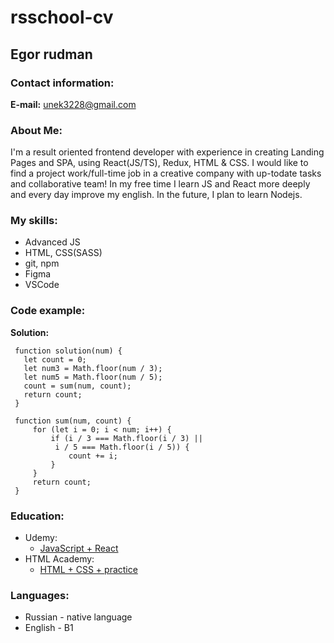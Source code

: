 # rsschool-cv
## Egor rudman
### Contact information:
**E-mail:** unek3228@gmail.com

### About Me:
I'm a result oriented frontend developer with experience in creating Landing Pages and SPA, using React(JS/TS), Redux, HTML & CSS. I would like to find a project work/full-time job in a creative company with up-todate tasks and collaborative team! In my free time I learn JS and React more deeply and every day improve my english. In the future, I plan to learn Nodejs.

### My skills:
* Advanced JS
* HTML, CSS(SASS)
* git, npm
* Figma
* VSCode

### Code example:

**Solution:**
```  
 function solution(num) {
   let count = 0;
   let num3 = Math.floor(num / 3);
   let num5 = Math.floor(num / 5);
   count = sum(num, count);
   return count;
 }

 function sum(num, count) {
     for (let i = 0; i < num; i++) {
         if (i / 3 === Math.floor(i / 3) ||
          i / 5 === Math.floor(i / 5)) {
             count += i;
         }
     }
     return count;
 }  
```

### Education:
* Udemy:
  * [JavaScript + React](https://www.udemy.com/course/javascript_full/)
* HTML Academy:
  * [HTML + CSS + practice](https://htmlacademy.ru/courses)

### Languages:
* Russian - native language
* English - B1
